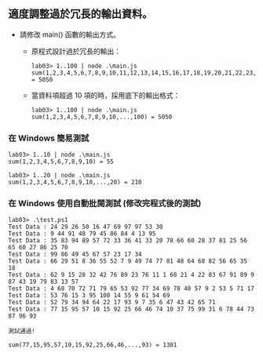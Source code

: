 ## 適度調整過於冗長的輸出資料。

- 請修改 main() 函數的輸出方式。
    - 原程式設計過於冗長的輸出：
        ```shell
        lab03> 1..100 | node .\main.js
        sum(1,2,3,4,5,6,7,8,9,10,11,12,13,14,15,16,17,18,19,20,21,22,23,24,25,26,27,28,29,30,31,32,33,34,35,36,37,38,39,40,41,42,43,44,45,46,47,48,49,50,51,52,53,54,55,56,57,58,59,60,61,62,63,64,65,66,67,68,69,70,71,72,73,74,75,76,77,78,79,80,81,82,83,84,85,86,87,88,89,90,91,92,93,94,95,96,97,98,99,100) = 5050
        ```

    - 當資料項超過 10 項的時，採用底下的輸出格式：
        ```
        lab03> 1..100 | node .\main.js
        sum(1,2,3,4,5,6,7,8,9,10,...,100) = 5050
        ```

### 在 Windows 簡易測試
```shell
lab03> 1..10 | node .\main.js
sum(1,2,3,4,5,6,7,8,9,10) = 55

lab03> 1..20 | node .\main.js
sum(1,2,3,4,5,6,7,8,9,10,...,20) = 210
```

### 在 Windows 使用自動批閱測試 (修改完程式後的測試)
```shell
lab03> .\test.ps1
Test Data : 24 29 26 50 16 47 69 97 97 53 30
Test Data : 9 44 91 48 79 45 86 84 4 13 95
Test Data : 35 83 94 89 57 72 33 36 41 33 20 78 66 60 28 37 81 25 56 65 60 27 86 25 70
Test Data : 99 86 49 45 67 57 23 17 34
Test Data : 66 29 51 8 36 55 52 7 9 49 74 77 81 48 64 68 82 56 65 35 18
Test Data : 62 9 15 28 32 42 76 89 23 76 11 1 68 21 4 22 83 67 91 89 9 87 43 19 79 83 13 57
Test Data : 4 68 70 72 71 79 65 53 92 77 34 69 78 40 57 9 2 53 5 71 17
Test Data : 53 76 15 3 95 100 14 55 9 61 54 69
Test Data : 52 79 34 94 64 22 17 93 9 7 35 6 47 43 42 65 71
Test Data : 77 15 95 57 10 15 92 25 66 46 74 10 37 75 99 31 6 78 44 73 87 96 93

測試通過!

sum(77,15,95,57,10,15,92,25,66,46,...,93) = 1301
```

